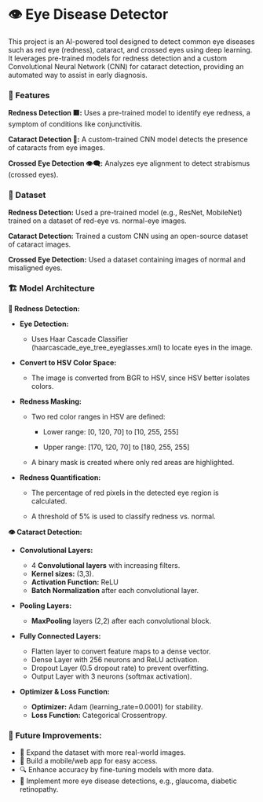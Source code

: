 
# 👁 Eye Disease Detector

This project is an AI-powered tool designed to detect common eye diseases such as red eye (redness), cataract, and crossed eyes using deep learning. It leverages pre-trained models for redness detection and a custom Convolutional Neural Network (CNN) for cataract detection, providing an automated way to assist in early diagnosis.




### 🚀 Features

**Redness Detection 🟥:**
Uses a pre-trained model to identify eye redness, a symptom of conditions like conjunctivitis.

**Cataract Detection 👀:** 
 A custom-trained CNN model detects the presence of cataracts from eye images.

**Crossed Eye Detection 👁️‍🗨️:**
Analyzes eye alignment to detect strabismus (crossed eyes).
    

### 📂 Dataset

**Redness Detection:** Used a pre-trained model (e.g., ResNet, MobileNet) trained on a dataset of red-eye vs. normal-eye images.

**Cataract Detection:** Trained a custom CNN using an open-source dataset of cataract images.

**Crossed Eye Detection:** Used a dataset containing images of normal and misaligned eyes.


### 🏗 Model Architecture

**🔴 Redness Detection:**
*  **Eye Detection:**
    * Uses Haar Cascade Classifier (haarcascade_eye_tree_eyeglasses.xml) to locate eyes in the image.

* **Convert to HSV Color Space:**
    * The image is converted from BGR to HSV, since HSV better isolates colors.

* **Redness Masking:**
    * Two red color ranges in HSV are defined:

        * Lower range: [0, 120, 70] to [10, 255, 255]

        * Upper range: [170, 120, 70] to [180, 255, 255]

    * A binary mask is created where only red areas are highlighted.

* **Redness Quantification:**
    * The percentage of red pixels in the detected eye region is calculated.

    * A threshold of 5% is used to classify redness vs. normal.


**👁 Cataract Detection:**
* **Convolutional Layers:**     
  * 4 **Convolutional layers** with increasing filters.
  * **Kernel sizes:** (3,3).
  * **Activation Function:** ReLU
  * **Batch Normalization** after each convolutional layer.

* **Pooling Layers:**
  * **MaxPooling** layers (2,2) after each convolutional block.

* **Fully Connected Layers:**
  * Flatten layer to convert feature maps to a dense vector.
  * Dense Layer with 256 neurons and ReLU activation.
  * Dropout Layer (0.5 dropout rate) to prevent overfitting.
  * Output Layer with 3 neurons (softmax activation).

* **Optimizer & Loss Function:**
  * **Optimizer:** Adam (learning_rate=0.0001) for stability.
  * **Loss Function:** Categorical Crossentropy.

### 📌 Future Improvements:
  * 🏥 Expand the dataset with more real-world images.
  * 📱 Build a mobile/web app for easy access.
  * 🔍 Enhance accuracy by fine-tuning models with more data.
  * 🧠 Implement more eye disease detections, e.g., glaucoma, diabetic retinopathy.






